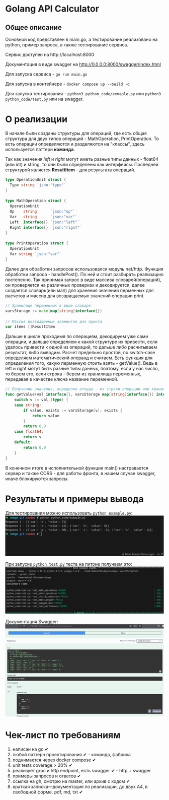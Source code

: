 # Golang API Calculator

## Общее описание
Основной код представлен в main.go, а тестирование реализовано на python, пример запроса, а также тестирование сервиса. 

Сервис доступен на http://localhost:8000

Документация в виде swagger на http://0.0.0.0:8000/swagger/index.html

Для запуска сервиса - ```go run main.go```

Для запуска в контейнере - ```docker compose up --build -d```

Для запуска тестирования - ```python3 python_code/exmaple.py``` или ```python3 python_code/test.py```  или на swagger.

# О реализации

В начале были созданы структуры для операций, где есть общая структура для двух типов операций - MathOperation, PrintOperation. То есть операции определяются и разделяются на "классы", здесь используется паттерн **команда**.

Так как значения *left* и *right* могут иметь разные типы данных - float64 (или int) и string, то они были определены как интерфейсы. Последней структурой является **ResultItem** - для результата операций.

```go
type OperationUnit struct {
  Type string `json:"type"`
}

type MathOperation struct {
  OperationUnit
  Op    string      `json:"op"`
  Var   string      `json:"var"`
  Left  interface{} `json:"left"`
  Rignt interface{} `json:"rignt"`
}

type PrintOperation struct {
  OperationUnit
  Var string `json:"var"`
}
```

Далее для обработки запросов использовался модуль net/http. Функция обработки запроса - handlePost(). По ней и стоит разбирать реализацию постепенно. Так принимая запрос в виде массива словарей(операций), он проверяется на различных проверках и декодируется, далее создается словарь(или мап) для хранения значений перменных для расчетов и массив для возвращаемых значений операции print.

```go
// Хранилище переменных в виде словаря
varsStorage := make(map[string]interface{})

// Массив возвращаемых элементов для принта
var items []ResultItem
```
Дальше в цикле проходимя по операциям, декодируем уже сами операции, и дальше определяем к какой структуре их привести, если удалось привести к одной из операций, то дальше либо расчитываем результат, либо выводим. Расчет предельно простой, по switch-case определяем математический операнд и считаем. Есть функция для определения того, какую перменную стоить взять - getValue(). Ведь в left и right могут быть разные типы данных, поэтому, если у нас число, то берем его, если строка - берем из хранилища переменных, передавая в качестве ключа название переменной.
```go
// Получение значения, определяя откуда - из строки операции или хранилища
func getValue(val interface{}, varsStorage map[string]interface{}) interface{} {
	switch v := val.(type) {
	case string:
		if value, exists := varsStorage[v]; exists {
			return value
		}
		return 0.0
	case float64:
		return v
	default:
		return 0.0
	}
}
```
В конечном итоге в исполнительной функции main() настравается сервер и также CORS - для работы фронта, в нашем случае swagger, иначе блокируются запросы.

# Результаты и примеры вывода

Для тестирования можно использовать ```python example.py```:
![](/readme_pictures/ExampleUsage.png)

При запуске ```python test.py``` теста на питоне получаем это:
![](/readme_pictures/TestResult.png)

Документация Swagger:
![](/readme_pictures/SwaggerExample.png)

# Чек-лист по требованиям
1) написан на go ✔
2) любой паттерн проектирования ✔ - команда, фабрика
3) поднимается через docker compose ✔
4) unit tests coverage > 20% ✔
5) реализует grpc и http endpoint, есть swagger ✔ - http + swagger 
6) примеры запросов и ответов ✔
7) ссылка на gh, смотрю на master, или архив с кодом ✔
8) краткая записка—документация по реализации, до двух А4, в свободной форме. pdf, md,
txt ✔